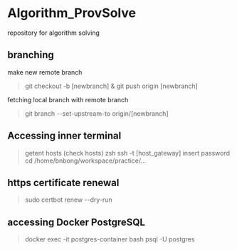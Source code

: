 # Algorithm_ProvSolve
repository for algorithm solving

## branching
make new remote branch
 > git checkout -b [newbranch] & git push origin [newbranch]

fetching local branch with remote branch
 > git branch --set-upstream-to origin/[newbranch]

## Accessing inner terminal
 > getent hosts (check hosts)
 > zsh
 > ssh -t [host_gateway]
 > insert password
 > cd /home/bnbong/workspace/practice/...

## https certificate renewal
 > sudo certbot renew --dry-run

## accessing Docker PostgreSQL
 > docker exec -it postgres-container bash
 > psql -U postgres